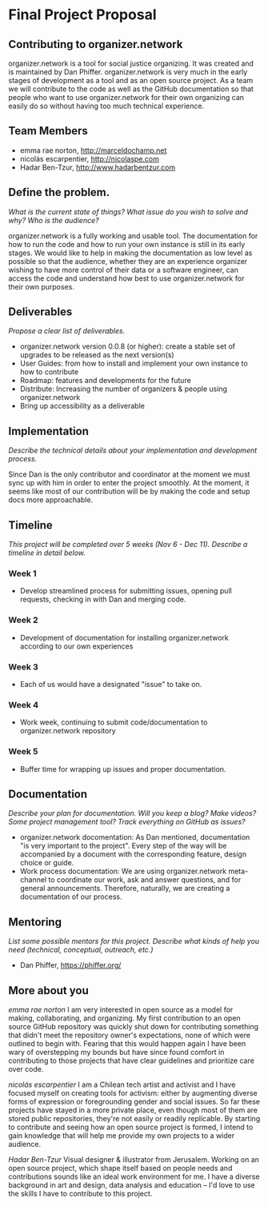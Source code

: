 # Final Project Proposal 

## Contributing to organizer.network
organizer.network is a tool for social justice organizing. It was created and is maintained by Dan Phiffer. organizer.network is very much in the early stages of development as a tool and as an open source project. As a team we will contribute to the code as well as the GitHub documentation so that people who want to use organizer.network for their own organizing can easily do so without having too much technical experience.

## Team Members
- emma rae norton, http://marceldochamp.net
- nicolás escarpentier, http://nicolaspe.com
- Hadar Ben-Tzur, http://www.hadarbentzur.com

## Define the problem. 
*What is the current state of things? What issue do you wish to solve and why? Who is the audience?*

organizer.network is a fully working and usable tool. The documentation for how to run the code and how to run your own instance is still in its early stages. We would like to help in making the documentation as low level as possible so that the audience, whether they are an experience organizer wishing to have more control of their data or a software engineer, can access the code and understand how best to use organizer.network for their own purposes.

## Deliverables
*Propose a clear list of deliverables.*

- organizer.network version 0.0.8 (or higher): create a stable set of upgrades to be released as the next version(s)
- User Guides: from how to install and implement your own instance to how to contribute
- Roadmap: features and developments for the future
- Distribute: Increasing the number of organizers & people using organizer.network
- Bring up accessibility as a deliverable

## Implementation
*Describe the technical details about your implementation and development process.*

Since Dan is the only contributor and coordinator at the moment we must sync up with him in order to enter the project smoothly. At the moment, it seems like most of our contribution will be by making the code and setup docs more approachable.

## Timeline
*This project will be completed over 5 weeks (Nov 6 - Dec 11). Describe a timeline in detail below.*

### Week 1
* Develop streamlined process for submitting issues, opening pull requests, checking in with Dan and merging code.

### Week 2
* Development of documentation for installing organizer.network according to our own experiences

### Week 3
* Each of us would have a designated "issue" to take on.

### Week 4
* Work week, continuing to submit code/documentation to organizer.network repository

### Week 5
* Buffer time for wrapping up issues and proper documentation.

## Documentation
*Describe your plan for documentation. Will you keep a blog? Make videos? Some project management tool? Track everything on GitHub as issues?*
- organizer.network docomentation: As Dan mentioned, documentation "is very important to the project". Every step of the way will be accompanied by a document with the corresponding feature, design choice or guide.
- Work process documentation: We are using organizer.network meta-channel to coordinate our work, ask and answer questions, and for general announcements. Therefore, naturally, we are creating a documentation of our process.

## Mentoring
*List some possible mentors for this project. Describe what kinds of help you need (technical, conceptual, outreach, etc.)*
- Dan Phiffer, https://phiffer.org/

## More about you
*emma rae norton*
I am very interested in open source as a model for making, collaborating, and organizing. My first contribution to an open source GitHub repository was quickly shut down for contributing something that didn't meet the repository owner's expectations, none of which were outlined to begin with. Fearing that this would happen again I have been wary of overstepping my bounds but have since found comfort in contributing to those projects that have clear guidelines and prioritize care over code.

*nicolás escarpentier*
I am a Chilean tech artist and activist and I have focused myself on creating tools for activism: either by augmenting diverse forms of expression or foregrounding gender and social issues. So far these projects have stayed in a more private place, even though most of them are stored public repositories, they're not easily or readily replicable. By starting to contribute and seeing how an open source project is formed, I intend to gain knowledge that will help me provide my own projects to a wider audience.

*Hadar Ben-Tzur*
Visual designer & illustrator from Jerusalem. Working on an open source project, which shape itself based on people needs and contributions sounds like an ideal work environment for me. I have a diverse background in art and design, data analysis and education – I'd love to use the skills I have to contribute to this project.
